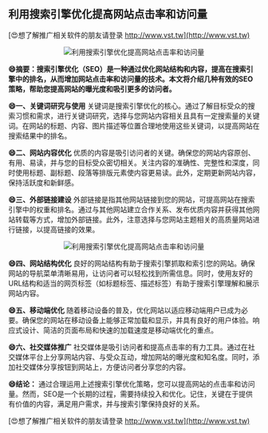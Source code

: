 ## **利用搜索引擎优化提高网站点击率和访问量**

[😍想了解推广相关软件的朋友请登录 http://www.vst.tw](http://www.vst.tw)

 <center><img src="https://vst.tw/MP4/tuiguang/png/6.png" alt="利用搜索引擎优化提高网站点击率和访问量"></center>

**😄摘要：搜索引擎优化（SEO）是一种通过优化网站结构和内容，提高在搜索引擎中的排名，从而增加网站点击率和访问量的技术。本文将介绍几种有效的SEO策略，帮助您提高网站的曝光度和吸引更多的访问者。**

**😄一、关键词研究与使用**
关键词是搜索引擎优化的核心。通过了解目标受众的搜索习惯和需求，进行关键词研究，选择与您网站内容相关且具有一定搜索量的关键词。在网站的标题、内容、图片描述等位置合理地使用这些关键词，以提高网站在搜索结果中的排名。

**😄二、网站内容优化**
优质的内容是吸引访问者的关键。确保您的网站内容原创、有用、易读，并与您的目标受众密切相关。关注内容的准确性、完整性和深度，同时使用标题、副标题、段落等排版元素使内容更易读。此外，定期更新网站内容，保持活跃度和新鲜感。

**😄三、外部链接建设**
外部链接是指其他网站链接到您的网站，可提高网站在搜索引擎中的权重和排名。通过与其他网站建立合作关系、发布优质内容并获得其他网站转载等方式，增加外部链接。此外，注意选择与您网站主题相关的高质量网站进行链接，以提高链接的效果。

 <center><img src="https://vst.tw/MP4/tuiguang/png/8.png" alt="利用搜索引擎优化提高网站点击率和访问量"></center>

**😄四、网站结构优化**
良好的网站结构有助于搜索引擎抓取和索引您的网站。确保网站的导航菜单清晰易用，让访问者可以轻松找到所需信息。同时，使用友好的URL结构和适当的网页标签（如标题标签、描述标签）有助于搜索引擎理解和展示网站内容。

**😄五、移动端优化**
随着移动设备的普及，优化网站以适应移动端用户已成为必要。确保您的网站在移动设备上能够正常加载和显示，并具有良好的用户体验。响应式设计、简洁的页面布局和快速的加载速度是移动端优化的重点。

**😄六、社交媒体推广**
社交媒体是吸引访问者和提高点击率的有力工具。通过在社交媒体平台上分享网站内容、与受众互动，增加网站的曝光度和知名度。同时，添加社交媒体分享按钮到网站上，方便访问者分享您的内容。

**😄结论：**
通过合理运用上述搜索引擎优化策略，您可以提高网站的点击率和访问量。然而，SEO是一个长期的过程，需要持续投入和优化。记住，关键在于提供有价值的内容，满足用户需求，并与搜索引擎保持良好的关系。

[😍想了解推广相关软件的朋友请登录 http://www.vst.tw](http://www.vst.tw)



